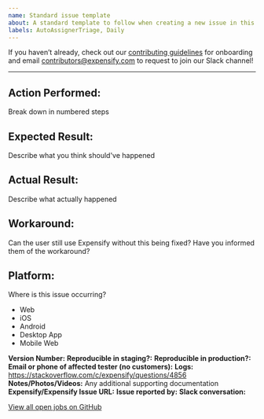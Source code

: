 ```yaml
---
name: Standard issue template
about: A standard template to follow when creating a new issue in this repository
labels: AutoAssignerTriage, Daily
---
```


If you haven’t already, check out our [contributing guidelines](https://github.com/Expensify/ReactNativeChat/blob/main/contributingGuides/CONTRIBUTING.md) for onboarding and email contributors@expensify.com to request to join our Slack channel!
___

## Action Performed:
Break down in numbered steps

## Expected Result:
Describe what you think should've happened

## Actual Result:
Describe what actually happened

## Workaround:
Can the user still use Expensify without this being fixed? Have you informed them of the workaround?

## Platform:
<!---
Remove any platforms that aren't affected by this issue
--->
Where is this issue occurring?

- Web
- iOS
- Android
- Desktop App
- Mobile Web

**Version Number:** 
**Reproducible in staging?:** 
**Reproducible in production?:** 
**Email or phone of affected tester (no customers):** 
**Logs:** https://stackoverflow.com/c/expensify/questions/4856
**Notes/Photos/Videos:** Any additional supporting documentation
**Expensify/Expensify Issue URL:** 
**Issue reported by:** 
**Slack conversation:** 

[View all open jobs on GitHub](https://github.com/Expensify/App/issues?q=is%3Aopen+is%3Aissue+label%3A%22Help+Wanted%22)
